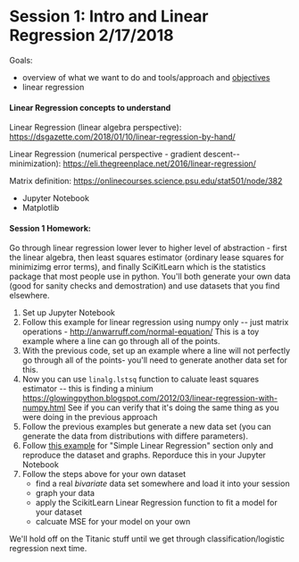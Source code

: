 # Session 1: Intro and Linear Regression 2/17/2018 
Goals:
- overview of what we want to do and tools/approach and [objectives](objectives.md)
- linear regression

#### Linear Regression concepts to understand  
Linear Regression (linear algebra perspective):
https://dsgazette.com/2018/01/10/linear-regression-by-hand/

Linear Regression (numerical perspective - gradient descent-- minimization):
https://eli.thegreenplace.net/2016/linear-regression/

Matrix definition:
https://onlinecourses.science.psu.edu/stat501/node/382


- Jupyter Notebook
- Matplotlib

#### Session 1 Homework:

Go through linear regression lower lever to higher level of abstraction - first the linear algebra, then least squares estimator (ordinary lease squares for minimizimg error terms), and finally SciKitLearn which is the statistics package that most people use in python. You'll both generate your own data (good for sanity checks and demostration) and use datasets that you find elsewhere.

1. Set up Jupyter Notebook
1. Follow this example for linear regression using numpy only -- just matrix operations - http://anwarruff.com/normal-equation/ This is a toy example where a line can go through all of the points.
1. With the previous code, set up an example where a line will not perfectly go through all of the points- you'll need to generate another data set for this. 
1. Now you can use `linalg.lstsq` function to caluate least squares estimator -- this is finding a minium https://glowingpython.blogspot.com/2012/03/linear-regression-with-numpy.html See if you can verify that it's doing the same thing as you were doing in the previous approach
1. Follow the previous examples but generate a new data set (you can generate the data from distributions with differe parameters). 
1. Follow [this example](https://jakevdp.github.io/PythonDataScienceHandbook/05.06-linear-regression.html) for "Simple Linear Regression" section only and reproduce the dataset and graphs. Reporduce this in your Jupyter Notebook
1. Follow the steps above for your own dataset
    - find a real *bivariate* data set somewhere and load it into your session
    - graph your data
    - apply the ScikitLearn Linear Regression function to fit a model for your dataset
    - calcuate MSE for your model on your own 

We'll hold off on the Titanic stuff until we get through classification/logistic regression next time.